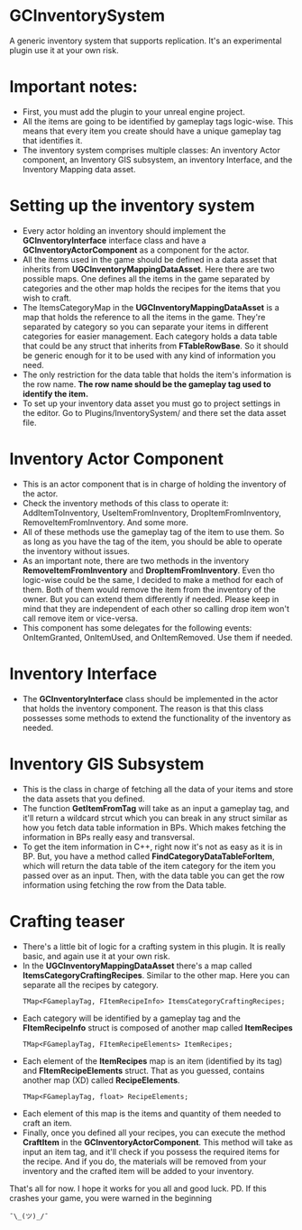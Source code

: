 # GCInventorySystem
 A generic inventory system that supports replication. It's an experimental plugin use it at your own risk.

# Important notes:
 - First, you must add the plugin to your unreal engine project.
 - All the items are going to be identified by gameplay tags logic-wise. This means that every item you create should have a unique gameplay tag that identifies it.
 - The inventory system comprises multiple classes: An inventory Actor component, an Inventory GIS subsystem, an inventory Interface, and the Inventory Mapping data asset.

# Setting up the inventory system
 - Every actor holding an inventory should implement the **GCInventoryInterface** interface class and have a **GCInventoryActorComponent** as a component for the actor.
 - All the items used in the game should be defined in a data asset that inherits from **UGCInventoryMappingDataAsset**. Here there are two possible maps. One defines all the items in the game separated by categories and the other map holds the recipes for the items that you wish to craft.
 - The ItemsCategoryMap in the **UGCInventoryMappingDataAsset** is a map that holds the reference to all the items in the game. They're separated by category so you can separate your items in different categories for easier management. Each category holds a data table that could be any struct that inherits from **FTableRowBase**. So it should be generic enough for it to be used with any kind of information you need.
 - The only restriction for the data table that holds the item's information is the row name. **The row name should be the gameplay tag used to identify the item.**
 - To set up your inventory data asset you must go to project settings in the editor. Go to Plugins/InventorySystem/ and there set the data asset file.
# Inventory Actor Component
- This is an actor component that is in charge of holding the inventory of the actor.
- Check the inventory methods of this class to operate it: AddItemToInventory, UseItemFromInventory, DropItemFromInventory, RemoveItemFromInventory. And some more.
- All of these methods use the gameplay tag of the item to use them. So as long as you have the tag of the item, you should be able to operate the inventory without issues.
- As an important note, there are two methods in the inventory **RemoveItemFromInventory** and **DropItemFromInventory**. Even tho logic-wise could be the same, I decided to make a method for each of them. Both of them would remove the item from the inventory of the owner. But you can extend them differently if needed. Please keep in mind that they are independent of each other so calling drop item won't call remove item or vice-versa.
- This component has some delegates for the following events: OnItemGranted, OnItemUsed, and OnItemRemoved. Use them if needed.

# Inventory Interface
- The **GCInventoryInterface** class should be implemented in the actor that holds the inventory component. The reason is that this class possesses some methods to extend the functionality of the inventory as needed.

# Inventory GIS Subsystem
- This is the class in charge of fetching all the data of your items and store the data assets that you defined.
- The function **GetItemFromTag** will take as an input a gameplay tag, and it'll return a wildcard strcut which you can break in any struct similar as how you fetch data table information in BPs. Which makes fetching the information in BPs really easy and transversal.
- To get the item information in C++, right now it's not as easy as it is in BP. But, you have a method called **FindCategoryDataTableForItem**, which will return the data table of the item category for the item you passed over as an input. Then, with the data table you can get the row information using fetching the row from the Data table.

# Crafting teaser
- There's a little bit of logic for a crafting system in this plugin. It is really basic, and again use it at your own risk.
- In the **UGCInventoryMappingDataAsset** there's a map called **ItemsCategoryCraftingRecipes**. Similar to the other map. Here you can separate all the recipes by category.
  ```
  TMap<FGameplayTag, FItemRecipeInfo> ItemsCategoryCraftingRecipes;
  ```
- Each category will be identified by a gameplay tag and the **FItemRecipeInfo** struct is composed of another map called **ItemRecipes**
  ```
  TMap<FGameplayTag, FItemRecipeElements> ItemRecipes;
  ```
- Each element of the **ItemRecipes** map is an item (identified by its tag) and **FItemRecipeElements** struct. That as you guessed, contains another map (XD) called **RecipeElements**.
  ```
  TMap<FGameplayTag, float> RecipeElements;
  ```
- Each element of this map is the items and quantity of them needed to craft an item.
- Finally, once you defined all your recipes, you can execute the method **CraftItem** in the **GCInventoryActorComponent**. This method will take as input an item tag, and it'll check if you possess the required items for the recipe. And if you do, the materials will be removed from your inventory and the crafted item will be added to your inventory.

That's all for now. I hope it works for you all and good luck.
PD. If this crashes your game, you were warned in the beginning 
 ```
¯\_(ツ)_/¯
```
